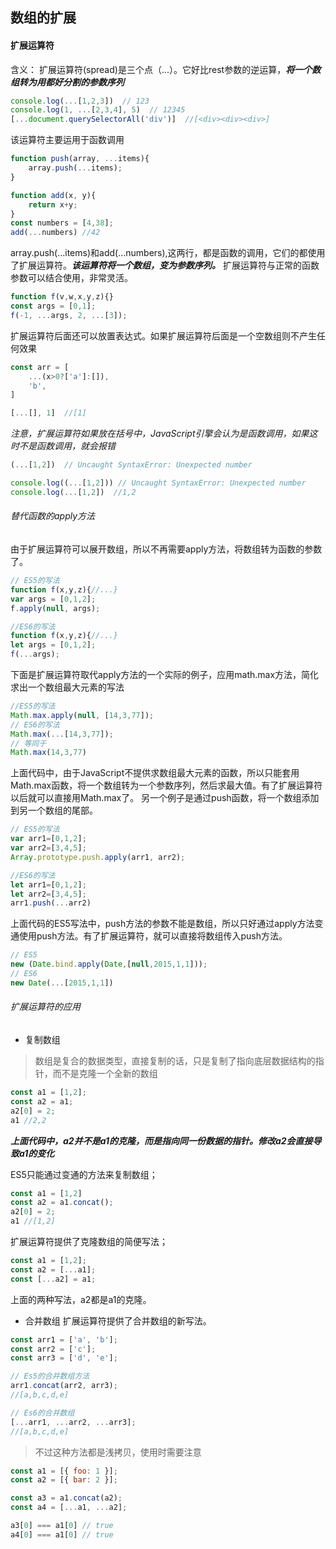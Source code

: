 ## 数组的扩展

#### 扩展运算符

含义： 扩展运算符(spread)是三个点（...）。它好比rest参数的逆运算，***将一个数组转为用都好分割的参数序列***
``` javascript
console.log(...[1,2,3])  // 123
console.log(1, ...[2,3,4], 5)  // 12345
[...document.querySelectorAll('div')]  //[<div><div><div>]
```
该运算符主要运用于函数调用
``` javascript
function push(array, ...items){
    array.push(...items);
}

function add(x, y){
    return x+y;
}
const numbers = [4,38];
add(...numbers) //42
```
array.push(...items)和add(...numbers),这两行，都是函数的调用，它们的都使用了扩展运算符。***该运算符将一个数组，变为参数序列。***
扩展运算符与正常的函数参数可以结合使用，非常灵活。
``` javascript
function f(v,w,x,y,z){}
const args = [0,1];
f(-1, ...args, 2, ...[3]);
```
扩展运算符后面还可以放置表达式。如果扩展运算符后面是一个空数组则不产生任何效果
``` javascript
const arr = [
    ...(x>0?['a']:[]),
    'b',
]

[...[], 1]  //[1]
```
*注意，扩展运算符如果放在括号中，JavaScript引擎会认为是函数调用，如果这时不是函数调用，就会报错*

``` javascript
(...[1,2])  // Uncaught SyntaxError: Unexpected number

console.log((...[1,2])) // Uncaught SyntaxError: Unexpected number
console.log(...[1,2])  //1,2
```

###### 替代函数的apply方法
由于扩展运算符可以展开数组，所以不再需要apply方法，将数组转为函数的参数了。
``` javascript
// ES5的写法
function f(x,y,z){//...}
var args = [0,1,2];
f.apply(null, args);

//ES6的写法
function f(x,y,z){//...}
let args = [0,1,2];
f(...args);
```
下面是扩展运算符取代apply方法的一个实际的例子，应用math.max方法，简化求出一个数组最大元素的写法
``` javascript
//ES5的写法
Math.max.apply(null, [14,3,77]);
// ES6的写法
Math.max(...[14,3,77]);
// 等同于
Math.max(14,3,77)
```
上面代码中，由于JavaScript不提供求数组最大元素的函数，所以只能套用Math.max函数，将一个数组转为一个参数序列，然后求最大值。有了扩展运算符以后就可以直接用Math.max了。
另一个例子是通过push函数，将一个数组添加到另一个数组的尾部。
``` javascript
// ES5的写法
var arr1=[0,1,2];
var arr2=[3,4,5];
Array.prototype.push.apply(arr1, arr2);

//ES6的写法
let arr1=[0,1,2];
let arr2=[3,4,5];
arr1.push(...arr2)
```
上面代码的ES5写法中，push方法的参数不能是数组，所以只好通过apply方法变通使用push方法。有了扩展运算符，就可以直接将数组传入push方法。
``` javascript
// ES5
new (Date.bind.apply(Date,[null,2015,1,1]));
// ES6
new Date(...[2015,1,1])
```

###### 扩展运算符的应用
- 复制数组
>数组是复合的数据类型，直接复制的话，只是复制了指向底层数据结构的指针，而不是克隆一个全新的数组

``` javascript
const a1 = [1,2];
const a2 = a1;
a2[0] = 2;
a1 //2,2
```
***上面代码中，a2并不是a1的克隆，而是指向同一份数据的指针。修改a2会直接导致a1的变化***

ES5只能通过变通的方法来复制数组；
``` javascript
const a1 = [1,2]
const a2 = a1.concat();
a2[0] = 2;
a1 //[1,2]
```
扩展运算符提供了克隆数组的简便写法；
``` javascript
const a1 = [1,2];
const a2 = [...a1];
const [...a2] = a1;
```
上面的两种写法，a2都是a1的克隆。

- 合并数组
扩展运算符提供了合并数组的新写法。
``` javascript
const arr1 = ['a', 'b'];
const arr2 = ['c'];
const arr3 = ['d', 'e'];

// Es5的合并数组方法
arr1.concat(arr2, arr3);
//[a,b,c,d,e]

// Es6的合并数组
[...arr1, ...arr2, ...arr3];
//[a,b,c,d,e]
```
> 不过这种方法都是浅拷贝，使用时需要注意

``` javascript
const a1 = [{ foo: 1 }];
const a2 = [{ bar: 2 }];

const a3 = a1.concat(a2);
const a4 = [...a1, ...a2];

a3[0] === a1[0] // true
a4[0] === a1[0] // true
```